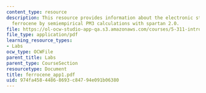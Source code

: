 ```yaml
---
content_type: resource
description: This resource provides information about the electronic structure of
  ferrocene by semiempirical PM3 calculations with spartan 2.0.
file: https://ol-ocw-studio-app-qa.s3.amazonaws.com/courses/5-311-introductory-chemical-experimentation-fall-2005/974fa45844868693c84794e091b06380_ferrocene_app1.pdf
file_type: application/pdf
learning_resource_types:
- Labs
ocw_type: OCWFile
parent_title: Labs
parent_type: CourseSection
resourcetype: Document
title: ferrocene_app1.pdf
uid: 974fa458-4486-8693-c847-94e091b06380
---
```


